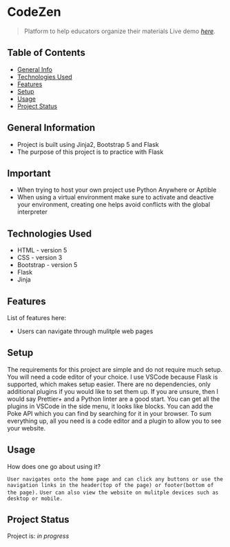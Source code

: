 # CodeZen
> Platform to help educators organize their materials
> Live demo [_here_](https://pokemon-store-eight.vercel.app/learn.html). <!-- If you have the project hosted somewhere, include the link here. -->

## Table of Contents
* [General Info](#general-information)
* [Technologies Used](#technologies-used)
* [Features](#features)
* [Setup](#setup)
* [Usage](#usage)
* [Project Status](#project-status)
<!-- * [License](#license) -->

## General Information
- Project is built using Jinja2, Bootstrap 5 and Flask
- The purpose of this project is to practice with Flask
<!-- What problem does it (intend to) solve?-->
<!-- You don't have to answer all the questions - just the ones relevant to your project. -->

## Important
-  When trying to host your own project use Python Anywhere or Aptible
-  When using a virtual environment make sure to activate and deactive your environment, creating one helps avoid conflicts with the global interpreter

## Technologies Used
- HTML - version 5
- CSS - version 3
- Bootstrap - version 5
- Flask
- Jinja

## Features
List of features here:
- Users can navigate through mulitple web pages

## Setup
The requirements for this project are simple and do not require much setup. You will need a code editor of your choice. I use VSCode because Flask is supported, which makes setup easier. There are no dependencies, only additional plugins if you would like to set them up. If you are unsure, then I would say Prettier+ and a Python linter are a good start. You can get all the plugins in VSCode in the side menu, it looks like blocks. You can add the Poke API which you can find by searching for it in your browser. To sum everything up, all you need is a code editor and a plugin to allow you to see your website.

## Usage
How does one go about using it?

`User navigates onto the home page and can click any buttons or use the navigation links in the header(top of the page) or footer(bottom of the page).`
`User can also view the website on mulitple devices such as desktop or mobile.`

## Project Status
Project is: _in progress_ 
